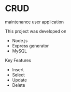 # CRUD
maintenance user application 

This project was developed on
- Node.js
- Express generator
- MySQL

Key Features
- Insert
- Select
- Update
- Delete
